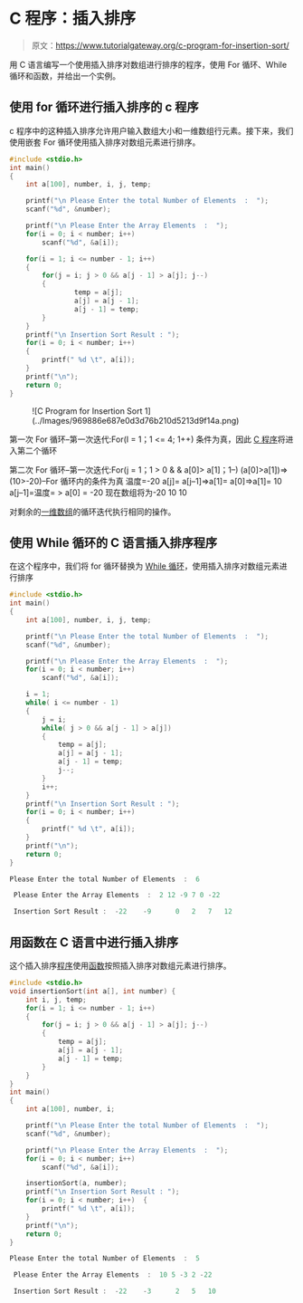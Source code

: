 # C 程序：插入排序

> 原文：<https://www.tutorialgateway.org/c-program-for-insertion-sort/>

用 C 语言编写一个使用插入排序对数组进行排序的程序，使用 For 循环、While 循环和函数，并给出一个实例。

## 使用 for 循环进行插入排序的 c 程序

c 程序中的这种插入排序允许用户输入数组大小和一维数组行元素。接下来，我们使用嵌套 For 循环使用插入排序对数组元素进行排序。

```c
#include <stdio.h>
int main()
{
    int a[100], number, i, j, temp;

    printf("\n Please Enter the total Number of Elements  :  ");
    scanf("%d", &number);

    printf("\n Please Enter the Array Elements  :  ");
    for(i = 0; i < number; i++)
        scanf("%d", &a[i]);

    for(i = 1; i <= number - 1; i++)
    {
        for(j = i; j > 0 && a[j - 1] > a[j]; j--)
        {
                temp = a[j];
                a[j] = a[j - 1];
                a[j - 1] = temp;
        }
    }
    printf("\n Insertion Sort Result : ");
    for(i = 0; i < number; i++)
    {
        printf(" %d \t", a[i]);
    }
    printf("\n");
    return 0;
}
```

<figure class="wp-block-image">![C Program for Insertion Sort 1](../Images/969886e687e0d3d76b210d5213d9f14a.png)</figure>

第一次 For 循环–第一次迭代:For(I = 1；1 <= 4; 1++)
条件为真，因此 [C 程序](https://www.tutorialgateway.org/c-programming/)将进入第二个循环

第二次 For 循环–第一次迭代:For(j = 1；1 > 0 & & a[0]> a[1]；1–)
(a[0]>a[1])=>(10>-20)–For 循环内的条件为真
温度=-20
a[j]= a[j–1]=>a[1]= a[0]=>a[1]= 10
a[j–1]=温度= > a[0] = -20
现在数组将为-20 10 10

对剩余的[一维数组](https://www.tutorialgateway.org/array-in-c/)的循环迭代执行相同的操作。

## 使用 While 循环的 C 语言插入排序程序

在这个程序中，我们将 for 循环替换为 [While 循环](https://www.tutorialgateway.org/while-loop-in-c/)，使用插入排序对数组元素进行排序

```c
#include <stdio.h>
int main()
{
    int a[100], number, i, j, temp;

    printf("\n Please Enter the total Number of Elements  :  ");
    scanf("%d", &number);

    printf("\n Please Enter the Array Elements  :  ");
    for(i = 0; i < number; i++)
        scanf("%d", &a[i]);

    i = 1;
    while( i <= number - 1)
    {
        j = i;
        while( j > 0 && a[j - 1] > a[j])
        {
            temp = a[j];
            a[j] = a[j - 1];
            a[j - 1] = temp;
            j--;
        }
        i++;
    }
    printf("\n Insertion Sort Result : ");
    for(i = 0; i < number; i++)
    {
        printf(" %d \t", a[i]);
    }
    printf("\n");
    return 0;
}
```

```c
Please Enter the total Number of Elements  :  6

 Please Enter the Array Elements  :  2 12 -9 7 0 -22

 Insertion Sort Result :  -22 	 -9 	 0 	 2 	 7 	 12 
```

## 用函数在 C 语言中进行插入排序

这个插入排序[程序](https://www.tutorialgateway.org/c-programming-examples/)使用[函数](https://www.tutorialgateway.org/functions-in-c/)按照插入排序对数组元素进行排序。

```c
#include <stdio.h>
void insertionSort(int a[], int number) {
    int i, j, temp;
    for(i = 1; i <= number - 1; i++)
    {
        for(j = i; j > 0 && a[j - 1] > a[j]; j--)
        {
            temp = a[j];
            a[j] = a[j - 1];
            a[j - 1] = temp;
        }
    }
}
int main()
{
    int a[100], number, i;

    printf("\n Please Enter the total Number of Elements  :  ");
    scanf("%d", &number);

    printf("\n Please Enter the Array Elements  :  ");
    for(i = 0; i < number; i++)
        scanf("%d", &a[i]);

    insertionSort(a, number);
    printf("\n Insertion Sort Result : ");
    for(i = 0; i < number; i++)  {
        printf(" %d \t", a[i]);
    }
    printf("\n");
    return 0;
}
```

```c
Please Enter the total Number of Elements  :  5

 Please Enter the Array Elements  :  10 5 -3 2 -22

 Insertion Sort Result :  -22 	 -3 	 2 	 5 	 10 
```